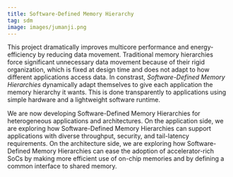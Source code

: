 ```yaml
---
title: Software-Defined Memory Hierarchy
tag: sdm
image: images/jumanji.png
---
```


This project dramatically improves multicore performance and energy-efficiency by reducing data movement.
Traditional memory hierarchies force significant unnecessary data movement because of their rigid organization,
which is fixed at design time and does not adapt to how different applications access data.
In constrast, *Software-Defined Memory Hierarchies* dynamically adapt themselves to give each application the memory hierarchy it wants.
This is done transparently to applications using simple hardware and a lightweight software runtime.

We are now developing Software-Defined Memory Hierarchies for heterogeneous applications and architectures.
On the application side, we are exploring how Software-Defined Memory Hierarchies can support applications with diverse throughput, security, and tail-latency requirements.
On the architecture side, we are exploring how Software-Defined Memory Hierarchies can ease the adoption of accelerator-rich SoCs by making more efficient use of on-chip memories and by defining a common interface to shared memory.
